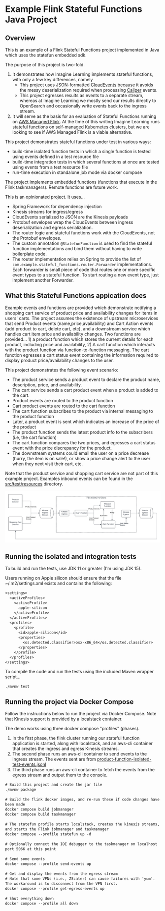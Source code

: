 # Example Flink Stateful Functions Java Project

## Overview

This is an example of a Flink Stateful Functions project implemented in Java which uses the statefun embedded sdk.

The purpose of this project is two-fold.  
 1. It demonstrates how Imagine Learning implements stateful functions, with only a few key differences, namely
    * This project uses JSON-formatted [CloudEvents](https://github.com/cloudevents/spec?tab=readme-ov-file#cloudevents) 
      because it avoids the messy deserialization required when processing 
      [Caliper](https://www.imsglobal.org/spec/caliper/v1p2) events.
    * This project egresses results as events to a separate stream, whereas at Imagine Learning we mostly send our 
      results directly to OpenSearch and occasionally write events back to the ingress stream.
 2. It will serve as the basis for an evaluation of Stateful Functions running on 
    [AWS Managed Flink](https://docs.aws.amazon.com/managed-flink/).  At the time of
    this writing Imagine Learning runs stateful functions on self-managed Kubernetes clusters, but we are looking to
    see if AWS Managed Flink is a viable alternative.


This project demonstrates stateful functions under test in various ways:
  * build-time isolated function tests in which a single function is tested using events defined in a test resource file 
  * build-time integration tests in which several functions at once are tested using events from a test resource file
  * run-time execution in standalone job mode via docker compose


The project implements embedded functions (functions that execute in the Flink taskmanagers).  Remote functions are future work.

This is an opinionated project.  It uses...
  * Spring Framework for dependency injection
  * Kinesis streams for ingress/egress
  * CloudEvents serialized to JSON are the Kinesis payloads
  * Protobuf envelopes wrap the CloudEvents between ingress deserialization and egress serialization.
  * The router logic and stateful functions work with the CloudEvents, not the Protobuf envelopes.
  * The custom annotation `@StatefunFunction` is used to find the stateful
    function implementations and bind them without having to write boilerplate code.
  * The router implementation relies on Spring to provide the list of 
    `com.example.stateful_functions.router.Forwarder` implementations.  
    Each forwarder is small piece of code that routes one or more specific event types
    to a stateful function.  To start routing a new event type, just implement another Forwarder.

## What this Stateful Functions appication does
Example events and functions are provided which demonstrate notifying a shopping cart service of 
product price and availability changes for items in users' carts.  The project assumes the 
existence of upstream microservices that send Product events (name,price,availability) and
Cart Action events (add product to cart, delete cart, etc), and a 
downstream service which handles cart item price and availability changes.  Two 
functions are provided... 1) a product function which stores the
current details for each product, including price and availability, 
2) A cart function which interacts with the product function via function-to-function
messaging.  The cart function egresses a cart status event containing the information
required to display product price/availability changes to the user.

This project demonstrates the following event scenario:
  * The product service sends a product event to declare the product name, description, 
    price, and availability.
  * The cart service sends a cart product event when a product is added to the cart.
  * Product events are routed to the product function
  * Cart product events are routed to the cart function
  * The cart function subscribes to the product via internal messaging to the product function
  * Later, a product event is sent which indicates an increase of the price of the product
  * The product function sends the latest product info to the subscribers (i.e, the cart function)
  * The cart function compares the two prices, and egresses a cart status event 
    with the price discrepancy for the product.
  * The downstream systems could email the user on a price decrease (hurry, the item is on sale!),
    or show a price change alert to the user when they next visit their cart, etc.

Note that the product service and shopping cart service are not part of this example project.
Examples inbound events can be found in the [src/test/resources](./src/test/resources) directory.

![A diagramm showing the event flow for this example project](example-diagram.png "Illustration of the event flow for this example project")

## Running the isolated and integration tests 
To build and run the tests, use JDK 11 or greater (I'm using JDK 15).

Users running on Apple silicon should ensure that the file ~/.m2/settings.xml exists and contains the following:
```
<settings>
  <activeProfiles>
    <activeProfile>
      apple-silicon
    </activeProfile>
  </activeProfiles>
  <profiles>
    <profile>
      <id>apple-silicon</id>
      <properties>
        <os.detected.classifier>osx-x86_64</os.detected.classifier>
      </properties>
    </profile>
  </profiles>
</settings>
```

To compile the code and run the tests using the included Maven wrapper script...
```
./mvnw test
```

## Running the project via Docker Compose

Follow the instructions below to run the project via Docker Compose.  Note that Kinesis support is provided
by a [localstack](https://www.localstack.cloud/) container.

The demo works using three docker compose "profiles" (phases).
1. In the first phase, the flink cluster running our stateful function application is started, 
   along with localstack, and an aws-cli container that creates the ingress and egress Kinesis streams.
2. The second phase runs an aws-cli container to send events to the ingress stream.  The events 
   sent are from [product-function-isolated-test-events.jsonl](./src/test/resources/product-function-isolated-test-events.jsonl)
3. The third phase runs an aws-cli container to fetch the events from the egress stream and output them to the console. 
```shell
# Build this project and create the jar file
./mvnw package

# Build the flink docker images, and re-run these if code changes have been made
docker compose build jobmanager
docker compose build taskmanager

# The statefun profile starts localstack, creates the kinesis streams, and starts the Flink jobmanager and taskmanager
docker compose --profile statefun up -d

# Optionally connect the IDE debugger to the taskmanager on localhost port 5066 at this point

# Send some events
docker compose --profile send-events up

# Get and display the events from the egress stream
# Note that some VPNs (i.e., ZScaler) can cause failures with 'yum'.  The workaround is to disconnect from the VPN first.
docker compose --profile get-egress-events up

# Shut everything down
docker compose --profile all down
```

